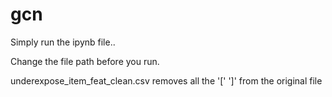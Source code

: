 # gcn

Simply run the ipynb file..

Change the file path before you run.

underexpose_item_feat_clean.csv removes all the '[' ']' from the original file